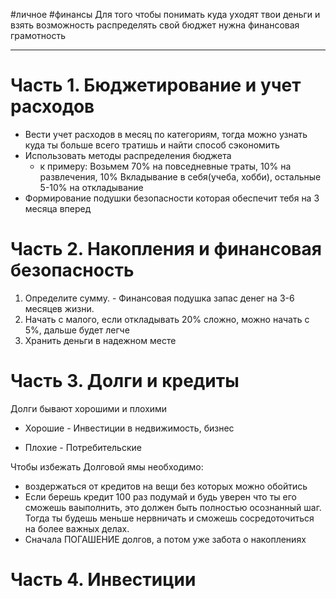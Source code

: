 #личное  #финансы
Для того чтобы понимать куда уходят твои деньги и взять возможность распределять свой бюджет нужна финансовая грамотность

---

# Часть 1. Бюджетирование и учет расходов

- Вести учет расходов в месяц по категориям, тогда можно узнать куда ты больше всего тратишь и найти способ сэкономить
- Использовать методы распределения бюджета
	- к примеру:
		Возьмем 70% на повседневные траты, 10% на развлечения, 10% Вкладывание в себя(учеба, хобби), остальные 5-10% на откладывание
- Формирование подушки безопасности которая обеспечит тебя на 3 месяца вперед

# Часть 2. Накопления и финансовая безопасность

1. Определите сумму. - Финансовая подушка запас денег на 3-6 месяцев  жизни.
2. Начать с малого, если откладывать 20% сложно, можно начать с 5%, дальше будет легче
3. Хранить деньги в надежном месте

# Часть 3. Долги и кредиты

Долги бывают хорошими и плохими

- Хорошие - Инвестиции в недвижимость, бизнес

- Плохие - Потребительские

Чтобы избежать Долговой ямы необходимо: 
- воздержаться от кредитов на вещи без которых можно обойтись
- Если берешь кредит 100 раз подумай и будь уверен что ты его сможешь ваыполнить, это должен быть полностью осознанный шаг. Тогда ты будешь меньше нервничать и сможешь сосредоточиться на более важных делах.
- Сначала ПОГАШЕНИЕ долгов, а потом уже забота о накоплениях

# Часть 4. Инвестиции